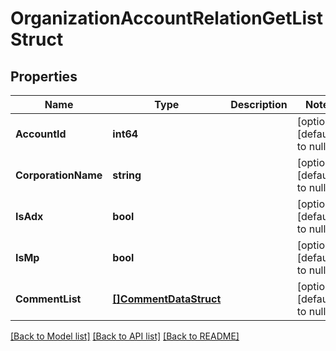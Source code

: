# OrganizationAccountRelationGetListStruct

## Properties
Name | Type | Description | Notes
------------ | ------------- | ------------- | -------------
**AccountId** | **int64** |  | [optional] [default to null]
**CorporationName** | **string** |  | [optional] [default to null]
**IsAdx** | **bool** |  | [optional] [default to null]
**IsMp** | **bool** |  | [optional] [default to null]
**CommentList** | [**[]CommentDataStruct**](comment_data_struct.md) |  | [optional] [default to null]

[[Back to Model list]](../README.md#documentation-for-models) [[Back to API list]](../README.md#documentation-for-api-endpoints) [[Back to README]](../README.md)



